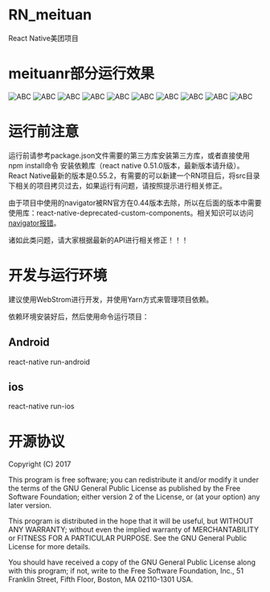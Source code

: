 # RN_meituan
React Native美团项目

# meituanr部分运行效果
![ABC](https://github.com/xiangzhihong/RN_meituan/blob/master/screen/EF415DFF-239F-44C7-880B-F73093562606.png) 
![ABC](https://github.com/xiangzhihong/RN_meituan/blob/master/screen/E051BDFB-82F7-48ED-A885-001100AF0BE3.png) 
![ABC](https://github.com/xiangzhihong/RN_meituan/blob/master/screen/CDF3C415-2313-4ACB-9697-5DD7D5023532.png) 
![ABC](https://github.com/xiangzhihong/RN_meituan/blob/master/screen/98E56718-76DD-4E5D-9BFC-25AF1CA1ADB4.png) 
![ABC](https://github.com/xiangzhihong/RN_meituan/blob/master/screen/93AD96D2-4047-4A04-8143-DC2A4786DC51.png) 
![ABC](https://github.com/xiangzhihong/RN_meituan/blob/master/screen/6C3EF726-1F52-4BE9-B585-707262A3A5E7.png) 
![ABC](https://github.com/xiangzhihong/RN_meituan/blob/master/screen/05C3275A-5F91-4AB5-A744-BAB5C7D8D4D2.png) 
![ABC](https://github.com/xiangzhihong/RN_meituan/blob/master/screen/29B275BE-4304-410E-AD8A-5A628AD3D820.png) 
![ABC](https://github.com/xiangzhihong/RN_meituan/blob/master/screen/38ED3E84-6A50-4281-8889-7E42064FC394.png) 
![ABC]( https://github.com/xiangzhihong/RN_meituan/blob/master/screen/D33945CE-65A6-46D1-9251-14A9D5BB0D2D.png) 
  

# 运行前注意
运行前请参考package.json文件需要的第三方库安装第三方库，或者直接使用npm install命令 安装依赖库（react native 0.51.0版本，最新版本请升级）。React Native最新的版本是0.55.2，有需要的可以新建一个RN项目后，将src目录下相关的项目拷贝过去，如果运行有问题，请按照提示进行相关修正。

由于项目中使用的navigator被RN官方在0.44版本去除，所以在后面的版本中需要使用库：react-native-deprecated-custom-components。相关知识可以访问[navigator报错](http://blog.csdn.net/xiangzhihong8/article/details/78836136)。

诸如此类问题，请大家根据最新的API进行相关修正！！！

# 开发与运行环境
建议使用WebStrom进行开发，并使用Yarn方式来管理项目依赖。

依赖环境安装好后，然后使用命令运行项目：
## Android
react-native run-android

## ios
react-native run-ios

# 开源协议

Copyright (C) 2017

This program is free software; you can redistribute it and/or modify it under the terms of the GNU General Public License as published by the Free Software Foundation; either version 2 of the License, or (at your option) any later version.

This program is distributed in the hope that it will be useful, but WITHOUT ANY WARRANTY; without even the implied warranty of MERCHANTABILITY or FITNESS FOR A PARTICULAR PURPOSE. See the GNU General Public License for more details.

You should have received a copy of the GNU General Public License along with this program; if not, write to the Free Software Foundation, Inc., 51 Franklin Street, Fifth Floor, Boston, MA 02110-1301 USA.

